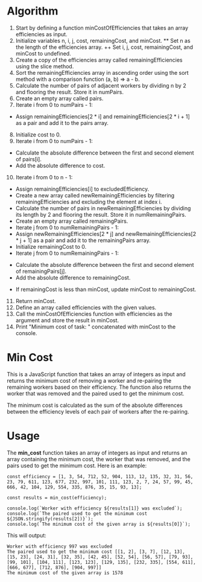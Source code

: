 # Algorithm

1. Start by defining a function minCostOfEfficiencies that takes an array efficiencies as input.
2. Initialize variables n, i, j, cost, remainingCost, and minCost.
** Set n as the length of the efficiencies array.
++ Set i, j, cost, remainingCost, and minCost to undefined.
3. Create a copy of the efficiencies array called remainingEfficiencies using the slice method.
4. Sort the remainingEfficiencies array in ascending order using the sort method with a comparison function (a, b) => a - b.
5. Calculate the number of pairs of adjacent workers by dividing n by 2 and flooring the result. Store it in numPairs.
6. Create an empty array called pairs.
7. Iterate i from 0 to numPairs - 1:
- Assign remainingEfficiencies[2 * i] and remainingEfficiencies[2 * i + 1] as a pair and add it to the pairs array.
8. Initialize cost to 0.
9. Iterate i from 0 to numPairs - 1:
- Calculate the absolute difference between the first and second element of pairs[i].
- Add the absolute difference to cost.
10. Iterate i from 0 to n - 1:
- Assign remainingEfficiencies[i] to excludedEfficiency.
- Create a new array called newRemainingEfficiencies by filtering remainingEfficiencies and excluding the element at index i.
- Calculate the number of pairs in newRemainingEfficiencies by dividing its length by 2 and flooring the result. Store it in numRemainingPairs.
- Create an empty array called remainingPairs.
- Iterate j from 0 to numRemainingPairs - 1:
- Assign newRemainingEfficiencies[2 * j] and newRemainingEfficiencies[2 * j + 1] as a pair and add it to the remainingPairs array.
- Initialize remainingCost to 0.
- Iterate j from 0 to numRemainingPairs - 1:
+ Calculate the absolute difference between the first and second element of remainingPairs[j].
+ Add the absolute difference to remainingCost.
- If remainingCost is less than minCost, update minCost to remainingCost.
11. Return minCost.
12. Define an array called efficiencies with the given values.
13. Call the minCostOfEfficiencies function with efficiencies as the argument and store the result in minCost.
14. Print "Minimum cost of task: " concatenated with minCost to the console.

# Min Cost

This is a JavaScript function that takes an array of integers as input and returns the minimum cost of removing a worker and re-pairing the remaining workers based on their efficiency. The function also returns the worker that was removed and the paired used to get the minimum cost.

The minimum cost is calculated as the sum of the absolute differences between the efficiency levels of each pair of workers after the re-pairing.

#   Usage

The **min_cost** function takes an array of integers as input and returns an array containing the minimum cost, the worker that was removed, and the pairs used to get the minimum cost. Here is an example:

```
const efficiency = [1, 3, 54, 712, 52, 904, 113, 12, 135, 32, 31, 56, 23, 79, 611, 123, 677, 232, 997, 101, 111, 123, 2, 7, 24, 57, 99, 45, 666, 42, 104, 129, 554, 335, 876, 35, 15, 93, 13];

const results = min_cost(efficiency);

console.log(`Worker with efficiency ${results[1]} was excluded`);
console.log(`The paired used to get the minimum cost ${JSON.stringify(results[2])}`);
console.log(`The minimum cost of the given array is ${results[0]}`);
```

This will output:

```
Worker with efficiency 997 was excluded
The paired used to get the minimum cost [[1, 2], [3, 7], [12, 13], [15, 23], [24, 31], [32, 35], [42, 45], [52, 54], [56, 57], [79, 93], [99, 101], [104, 111], [123, 123], [129, 135], [232, 335], [554, 611], [666, 677], [712, 876], [904, 997]]
The minimum cost of the given array is 1578
```
